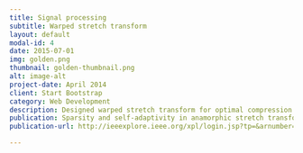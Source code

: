 ```yaml
---
title: Signal processing
subtitle: Warped stretch transform
layout: default
modal-id: 4
date: 2015-07-01
img: golden.png
thumbnail: golden-thumbnail.png
alt: image-alt
project-date: April 2014
client: Start Bootstrap
category: Web Development
description: Designed warped stretch transform for optimal compression based on spectrotemporal sparsity of the signal.
publication: Sparsity and self-adaptivity in anamorphic stretch transform
publication-url: http://ieeexplore.ieee.org/xpl/login.jsp?tp=&arnumber=7086872&url=http%3A%2F%2Fieeexplore.ieee.org%2Fxpls%2Fabs_all.jsp%3Farnumber%3D7086872

---
```


